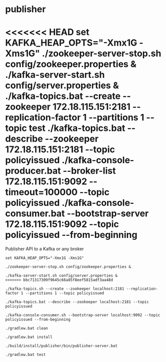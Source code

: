 # publisher

<<<<<<< HEAD
set KAFKA_HEAP_OPTS="-Xmx1G -Xms1G" 
./zookeeper-server-stop.sh config/zookeeper.properties & 
./kafka-server-start.sh config/server.properties &  
./kafka-topics.bat --create --zookeeper 172.18.115.151:2181 --replication-factor 1 --partitions 1 --topic test 
./kafka-topics.bat --describe --zookeeper 172.18.115.151:2181 --topic policyissued 
./kafka-console-producer.bat --broker-list 172.18.115.151:9092 --timeout=100000 --topic policyissued 
./kafka-console-consumer.bat --bootstrap-server 172.18.115.151:9092 --topic policyissued --from-beginning 
=======
Publisher API to a Kafka or any broker

```
set KAFKA_HEAP_OPTS="-Xmx1G -Xms1G"

./zookeeper-server-stop.sh config/zookeeper.properties &

./kafka-server-start.sh config/server.properties & 
>>>>>>> bbc71317309f9645c66a85f8eef5815adf3aa48d

./kafka-topics.sh --create --zookeeper localhost:2181 --replication-factor 1 --partitions 1 --topic policyissued

./kafka-topics.bat --describe --zookeeper localhost:2181 --topic policyissued

./kafka-console-consumer.sh --bootstrap-server localhost:9092 --topic policyissued --from-beginning

./gradlew.bat clean

./gradlew.bat install

./build/install/publisher/bin/publisher-server.bat

./gradlew.bat test
